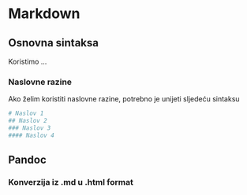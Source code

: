 # Markdown

## Osnovna sintaksa
Koristimo ...

### Naslovne razine
Ako želim koristiti naslovne razine, potrebno je unijeti sljedeću sintaksu
```bash
# Naslov 1
## Naslov 2
### Naslov 3
#### Naslov 4
```

## Pandoc
### Konverzija iz .md u .html format
